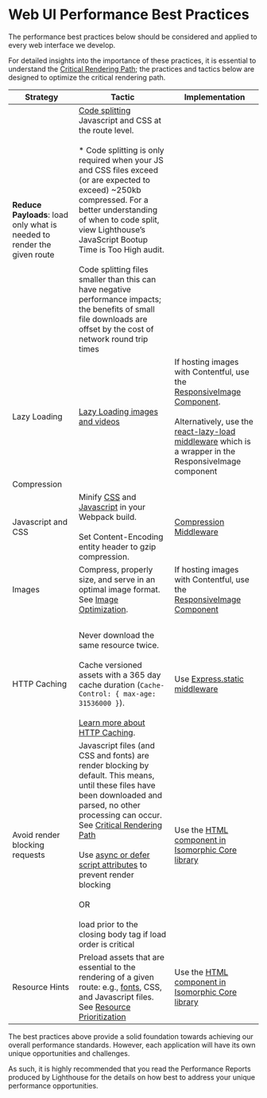 # Web UI Performance Best Practices

The performance best practices below should be considered and applied to every web interface we develop.

For detailed insights into the importance of these practices, it is essential to understand the [Critical Rendering Path](https://developers.google.com/web/fundamentals/performance/critical-rendering-path/); the practices and tactics below are designed to optimize the critical rendering path.

| Strategy | Tactic | Implementation |
| ------------- | -------------------------------------- | -------------------------------------- |
| **Reduce Payloads**: load only what is needed to render the given route | [Code splitting](https://developers.google.com/web/fundamentals/performance/optimizing-javascript/code-splitting/) Javascript and CSS at the route level.<br><br>* Code splitting is only required when your JS and CSS files exceed (or are expected to exceed) ~250kb compressed. For a better understanding of when to code split, view Lighthouse’s JavaScript Bootup Time is Too High audit.<br><br>Code splitting files smaller than this can have negative performance impacts; the benefits of small file downloads are offset by the cost of network round trip times | |
| Lazy Loading | [Lazy Loading images and videos](https://developers.google.com/web/fundamentals/performance/lazy-loading-guidance/images-and-video/) | If hosting images with Contentful, use the [ResponsiveImage Component](https://github.com/telus/redux-contentful#responsiveimage-).<br><br>Alternatively, use the [react-lazy-load middleware](https://www.npmjs.com/package/react-lazy-load) which is a wrapper in the ResponsiveImage component
Compression |
| Javascript and CSS | Minify [CSS](https://github.com/NMFR/optimize-css-assets-webpack-plugin) and [Javascript](https://github.com/webpack-contrib/uglifyjs-webpack-plugin) in your Webpack build.<br><br>Set Content-Encoding entity header to gzip compression. | [Compression Middleware](https://www.npmjs.com/package/compression) |
| Images | Compress, properly size, and serve in an optimal image format. See [Image Optimization](https://developers.google.com/web/fundamentals/performance/optimizing-content-efficiency/image-optimization). | If hosting images with Contentful, use the [ResponsiveImage Component](https://github.com/telus/redux-contentful#responsiveimage-) |
| &nbsp; | |
| HTTP Caching | Never download the same resource twice.<br><br>Cache versioned assets with a 365 day cache duration (`Cache-Control: { max-age: 31536000 }`).<br><br>[Learn more about HTTP Caching](https://developers.google.com/web/fundamentals/performance/optimizing-content-efficiency/http-caching). | Use [Express.static middleware](https://expressjs.com/en/starter/static-files.html)
| Avoid render blocking requests | Javascript files (and CSS and fonts) are render blocking by default. This means, until these files have been downloaded and parsed, no other processing can occur. See [Critical Rendering Path](https://developers.google.com/web/fundamentals/performance/critical-rendering-path/)<br><br>Use [async or defer script attributes](https://developers.google.com/web/fundamentals/performance/optimizing-content-efficiency/loading-third-party-javascript/#use_async_or_defer) to prevent render blocking<br><br>OR<br><br>load prior to the closing body tag if load order is critical | Use the [HTML component in Isomorphic Core library](https://github.com/telus/isomorphic-core/blob/master/src/components/Html.jsx) |
| Resource Hints | Preload assets that are essential to the rendering of a given route: e.g., [fonts](https://developers.google.com/web/fundamentals/performance/optimizing-content-efficiency/webfont-optimization#customize_the_text_rendering_delay), CSS, and Javascript files. See [Resource Prioritization](https://developers.google.com/web/fundamentals/performance/resource-prioritization) | Use the [HTML component in Isomorphic Core library](https://github.com/telus/isomorphic-core/blob/master/src/components/Html.jsx) | 

The best practices above provide a solid foundation towards achieving our overall performance standards. However, each application will have its own unique opportunities and challenges. 

As such, it is highly recommended that you read the Performance Reports produced by Lighthouse for the details on how best to address your unique performance opportunities.